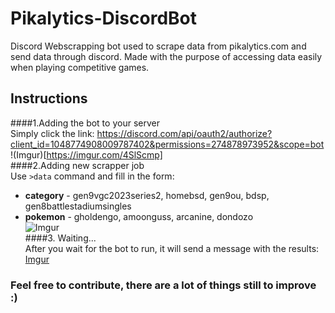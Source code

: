 # Pikalytics-DiscordBot
Discord Webscrapping bot used to scrape data from pikalytics.com and send data through discord. Made with the purpose of accessing data easily when playing competitive games.  
## Instructions  
####1.Adding the bot to your server  
Simply click the link: https://discord.com/api/oauth2/authorize?client_id=1048774908009787402&permissions=274878973952&scope=bot  
!(Imgur)[https://imgur.com/4SlScmp]  
####2.Adding new scrapper job  
Use ```>data``` command and fill in the form:  
- **category** - gen9vgc2023series2, homebsd, gen9ou, bdsp, gen8battlestadiumsingles  
- **pokemon** - gholdengo, amoonguss, arcanine, dondozo  
![Imgur](https://imgur.com/LIN6Wf6)  
####3. Waiting...  
After you wait for the bot to run, it will send a message with the results:  
[Imgur](https://imgur.com/eTsW1y2)  
### Feel free to contribute, there are a lot of things still to improve :)  
